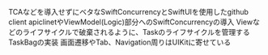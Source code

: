 TCAなどを導入せずにベタなSwiftConcurrencyとSwiftUIを使用したgithub client
apiclinetやViewModel(Logic)部分へのSwiftConcurrencyの導入
Viewなどのライフサイクルで破棄されるように、Taskのライフサイクルを管理するTaskBagの実装
画面遷移やTab、Navigation周りはUIKitに寄せている
